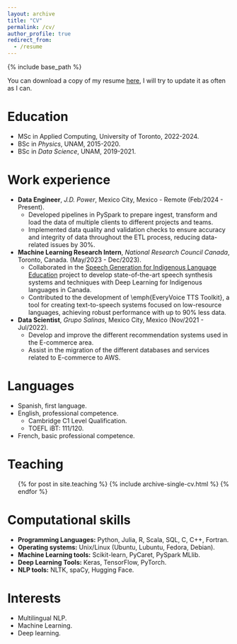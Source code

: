 ```yaml
---
layout: archive
title: "CV"
permalink: /cv/
author_profile: true
redirect_from:
  - /resume
---
```


{% include base_path %}

You can download a copy of my resume [here](../files/Resume_David_Guzman.pdf), I will try to update it as often as I can.

Education
======
- MSc in Applied Computing, University of Toronto, 2022-2024.
- BSc in *Physics*, UNAM, 2015-2020.
- BSc in *Data Science*, UNAM, 2019-2021.

Work experience
======
- **Data Engineer**, *J.D. Power*, Mexico City, Mexico - Remote (Feb/2024 - Present).
  - Developed pipelines in PySpark to prepare ingest, transform and load the data of multiple clients to different projects and teams.
  - Implemented data quality and validation checks to ensure accuracy and integrity of data throughout the ETL process, reducing data-related issues by 30%.
- **Machine Learning Research Intern**, *National Research Council Canada*, Toronto, Canada. (May/2023 - Dec/2023).
  - Collaborated in the [Speech Generation for Indigenous Language Education](https://nrc.canada.ca/en/research-development/research-collaboration/programs/speech-generation-indigenous-language-education) project to develop state-of-the-art speech synthesis systems and techniques with Deep Learning for Indigenous languages in Canada.
  - Contributed to the development of \emph{EveryVoice TTS Toolkit}, a tool for creating text-to-speech systems focused on low-resource languages, achieving robust performance with up to 90% less data.
- **Data Scientist**, *Grupo Salinas*, Mexico City, Mexico (Nov/2021 - Jul/2022).
  - Develop and improve the different recommendation systems used in the E-commerce area.
  - Assist in the migration of the different databases and services related to E-commerce to AWS.

Languages 
=====
- Spanish, first language.
- English, professional competence.
  - Cambridge C1 Level Qualification.
  - TOEFL iBT: 111/120.
- French, basic professional competence.

Teaching
======
  <ul>{% for post in site.teaching %}
    {% include archive-single-cv.html %}
  {% endfor %}</ul>
  
Computational skills
=====

- **Programming Languages:** Python, Julia, R, Scala, SQL, C, C++, Fortran.
- **Operating systems:** Unix/Linux (Ubuntu, Lubuntu, Fedora, Debian).
- **Machine Learning tools:** Scikit-learn, PyCaret, PySpark MLlib.
- **Deep Learning Tools:** Keras, TensorFlow, PyTorch.
- **NLP tools:**  NLTK, spaCy, Hugging Face.

Interests
=====
- Multilingual NLP.
- Machine Learning.
- Deep learning.
